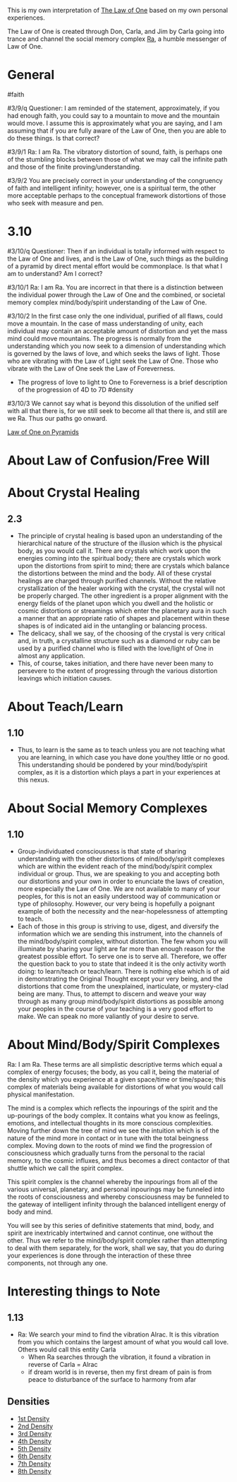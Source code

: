 This is my own interpretation of [The Law of One](https://www.lawofone.info/) based on my own personal experiences.

The Law of One is created through Don, Carla, and Jim by Carla going into trance and channel the social memory complex [Ra](Terms/Ra.md), a humble messenger of Law of One.
# General



#faith

#3/9/q Questioner: I am reminded of the statement, approximately, if you had enough faith, you could say to a mountain to move and the mountain would move. I assume this is approximately what you are saying, and I am assuming that if you are fully aware of the Law of One, then you are able to do these things. Is that correct?

#3/9/1 Ra: I am Ra. The vibratory distortion of sound, faith, is perhaps one of the stumbling blocks between those of what we may call the infinite path and those of the finite proving/understanding.

#3/9/2 You are precisely correct in your understanding of the congruency of faith and intelligent infinity; however, one is a spiritual term, the other more acceptable perhaps to the conceptual framework distortions of those who seek with measure and pen.

# 3.10 
#3/10/q Questioner: Then if an individual is totally informed with respect to the Law of One and lives, and is the Law of One, such things as the building of a pyramid by direct mental effort would be commonplace. Is that what I am to understand? Am I correct?

#3/10/1 Ra: I am Ra. You are incorrect in that there is a distinction between the individual power through the Law of One and the combined, or societal memory complex mind/body/spirit understanding of the Law of One.

#3/10/2 In the first case only the one individual, purified of all flaws, could move a mountain. In the case of mass understanding of unity, each individual may contain an acceptable amount of distortion and yet the mass mind could move mountains. The progress is normally from the understanding which you now seek to a dimension of understanding which is governed by the laws of love, and which seeks the laws of light. Those who are vibrating with the Law of Light seek the Law of One. Those who vibrate with the Law of One seek the Law of Foreverness.
- The progress of love to light to One to Foreverness is a brief description of the progression of 4D to 7D #density

#3/10/3 We cannot say what is beyond this dissolution of the unified self with all that there is, for we still seek to become all that there is, and still are we Ra. Thus our paths go onward.

[Law of One on Pyramids](LOO%20Pyramids.md)
# About Law of Confusion/Free Will

# About Crystal Healing

## 2.3
- The principle of crystal healing is based upon an understanding of the hierarchical nature of the structure of the illusion which is the physical body, as you would call it. There are crystals which work upon the energies coming into the spiritual body; there are crystals which work upon the distortions from spirit to mind; there are crystals which balance the distortions between the mind and the body. All of these crystal healings are charged through purified channels. Without the relative crystallization of the healer working with the crystal, the crystal will not be properly charged. The other ingredient is a proper alignment with the energy fields of the planet upon which you dwell and the holistic or cosmic distortions or streamings which enter the planetary aura in such a manner that an appropriate ratio of shapes and placement within these shapes is of indicated aid in the untangling or balancing process.
- The delicacy, shall we say, of the choosing of the crystal is very critical and, in truth, a crystalline structure such as a diamond or ruby can be used by a purified channel who is filled with the love/light of One in almost any application.
- This, of course, takes initiation, and there have never been many to persevere to the extent of progressing through the various distortion leavings which initiation causes.
# About Teach/Learn

## 1.10	
- Thus, to learn is the same as to teach unless you are not teaching what you are learning, in which case you have done you/they little or no good. This understanding should be pondered by your mind/body/spirit complex, as it is a distortion which plays a part in your experiences at this nexus.
# About Social Memory Complexes

## 1.10
- Group-individuated consciousness is that state of sharing understanding with the other distortions of mind/body/spirit complexes which are within the evident reach of the mind/body/spirit complex individual or group. Thus, we are speaking to you and accepting both our distortions and your own in order to enunciate the laws of creation, more especially the Law of One. We are not available to many of your peoples, for this is not an easily understood way of communication or type of philosophy. However, our very being is hopefully a poignant example of both the necessity and the near-hopelessness of attempting to teach.
- Each of those in this group is striving to use, digest, and diversify the information which we are sending this instrument, into the channels of the mind/body/spirit complex, without distortion. The few whom you will illuminate by sharing your light are far more than enough reason for the greatest possible effort. To serve one is to serve all. Therefore, we offer the question back to you to state that indeed it is the only activity worth doing: to learn/teach or teach/learn. There is nothing else which is of aid in demonstrating the Original Thought except your very being, and the distortions that come from the unexplained, inarticulate, or mystery-clad being are many. Thus, to attempt to discern and weave your way through as many group mind/body/spirit distortions as possible among your peoples in the course of your teaching is a very good effort to make. We can speak no more valiantly of your desire to serve.
# About Mind/Body/Spirit Complexes 

Ra: I am Ra. These terms are all simplistic descriptive terms which equal a complex of energy focuses; the body, as you call it, being the material of the density which you experience at a given space/time or time/space; this complex of materials being available for distortions of what you would call physical manifestation.

The mind is a complex which reflects the inpourings of the spirit and the up-pourings of the body complex. It contains what you know as feelings, emotions, and intellectual thoughts in its more conscious complexities. Moving further down the tree of mind we see the intuition which is of the nature of the mind more in contact or in tune with the total beingness complex. Moving down to the roots of mind we find the progression of consciousness which gradually turns from the personal to the racial memory, to the cosmic influxes, and thus becomes a direct contactor of that shuttle which we call the spirit complex.

This spirit complex is the channel whereby the inpourings from all of the various universal, planetary, and personal inpourings may be funneled into the roots of consciousness and whereby consciousness may be funneled to the gateway of intelligent infinity through the balanced intelligent energy of body and mind.

You will see by this series of definitive statements that mind, body, and spirit are inextricably intertwined and cannot continue, one without the other. Thus we refer to the mind/body/spirit complex rather than attempting to deal with them separately, for the work, shall we say, that you do during your experiences is done through the interaction of these three components, not through any one.
# Interesting things to Note

## 1.13
-	Ra: We search your mind to find the vibration Alrac. It is this vibration from you which contains the largest amount of what you would call love. Others would call this entity Carla
	- When Ra searches through the vibration, it found a vibration in reverse of Carla = Alrac
	- if dream world is in reverse, then my first dream of pain is from peace to disturbance of the surface to harmony from afar
## Densities 

- [1st Density](Density/1st%20Density.md)
- [2nd Density](Density/2nd%20Density.md)
- [3rd Density](Density/3rd%20Density.md)
- [4th Density](Density/4th%20Density.md)
- [5th Density](Density/5th%20Density.md)
- [6th Density](Density/6th%20Density.md)
- [7th Density](Density/7th%20Density.md)
- [8th Density](Density/8th%20Density.md)
